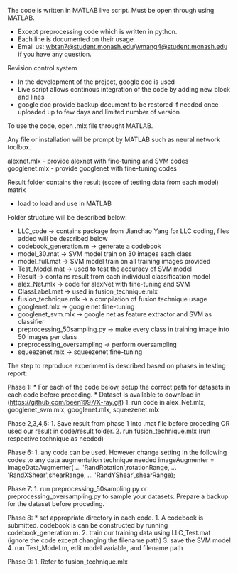 The code is written in MATLAB live script. Must be open through using MATLAB.
 - Except preprocessing code which is written in python.
 - Each line is documented on their usage
 - Email us: wbtan7@student.monash.edu/wmang4@student.monash.edu if you have any question.
 
Revision control system
 - In the development of the project, google doc is used
 - Live script allows continous integration of the code by adding new block and lines
 - google doc provide backup document to be restored if needed once uploaded up to few days and limited number of version
 
To use the code, open .mlx file throught MATLAB.
 
Any file or installation will be prompt by MATLAB such as neural network toolbox.
 
 alexnet.mlx - provide alexnet with fine-tuning and SVM codes
 googlenet.mlx - provide googlenet with fine-tuning codes
 
Result folder contains the result (score of testing data from each model) matrix
 - load <filename> 
 to load and use in MATLAB
 
Folder structure will be described below:
 - LLC_code -> contains package from Jianchao Yang for LLC coding, files added will be described below
  - codebook_generation.m  -> generate a codebook
  - model_30.mat -> SVM model train on 30 images each class
  - model_full.mat -> SVM model train on all training images provided
  - Test_Model.mat -> used to test the accuracy of SVM model
 - Result -> contains result from each individual classification model
 - alex_Net.mlx -> code for alexNet with fine-tuning and SVM
 - ClassLabel.mat -> used in fusion_technique.mlx
 - fusion_technique.mlx -> a compilation of fusion technique usage
 - googlenet.mlx -> google net fine-tuning
 - googlenet_svm.mlx -> google net as feature extractor and SVM as classifier
 - preprocessing_50sampling.py -> make every class in training image into 50 images per class
 - preprocessing_oversampling -> perform oversampling
 - squeezenet.mlx -> squeezenet fine-tuning
 
The step to reproduce experiment is described based on phases in testing report:

Phase 1:
	* For each of the code below, setup the correct path for datasets in each code before proceding.
	* Dataset is available to download in (https://github.com/been1997/X-ray.git)
	1. run code in alex_Net.mlx, googlenet_svm.mlx, googlenet.mlx, squeezenet.mlx 
	
Phase 2,3,4,5:
	1. Save result from phase 1 into .mat file before proceding OR used our result in code/result folder.
	2. run fusion_technique.mlx (run respective technique as needed)
	
Phase 6:
	1. any code can be used. However change setting in the following codes to any data augmentation technique needed
	imageAugmenter = imageDataAugmenter( ...
    'RandRotation',rotationRange, ...
    'RandXShear',shearRange, ...
    'RandYShear',shearRange);

Phase 7:
	1. run preprocessing_50sampling.py or preprocessing_oversampling.py to sample your datasets. Prepare a backup for the dataset before proceding.

Phase 8:
	* set appropriate directory in each code.
	1. A codebook is submitted. codebook is can be constructed by running codebook_generation.m.
	2. train our training data using LLC_Test.mat (ignore the code except changing the filename path)
	3. save the SVM model
	4. run Test_Model.m, edit model variable, and filename path
	
Phase 9:
	1. Refer to fusion_technique.mlx
